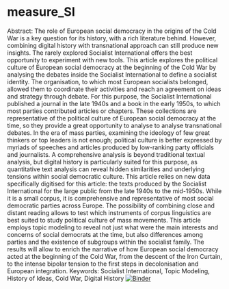 # measure_SI
Abstract: The role of European social democracy in the origins of the Cold War is a key question for its history, with a rich literature behind. However, combining digital history with transnational approach can still produce new insights. The rarely explored Socialist International offers the best opportunity to experiment with new tools. 
This article explores the political culture of European social democracy at the beginning of the Cold War by analysing the debates inside the Socialist International to define a socialist identity. The organisation, to which most European socialists belonged, allowed them to coordinate their activities and reach an agreement on ideas and strategy through debate. For this purpose, the Socialist International published a journal in the late 1940s and a book in the early 1950s, to which most parties contributed articles or chapters. These collections are representative of the political culture of European social democracy at the time, so they provide a great opportunity to analyse to analyse transnational debates. In the era of mass parties, examining the ideology of few great thinkers or top leaders is not enough; political culture is better expressed by myriads of speeches and articles produced by low-ranking party officials and journalists. A comprehensive analysis is beyond traditional textual analysis, but digital history is particularly suited for this purpose, as quantitative text analysis can reveal hidden similarities and underlying tensions within social democratic culture. 
This article relies on new data specifically digitised for this article: the texts produced by the Socialist International for the large public from the late 1940s to the mid-1950s. While it is a small corpus, it is comprehensive and representative of most social democratic parties across Europe. The possibility of combining close and distant reading allows to test which instruments of corpus linguistics are best suited to study political culture of mass movements. This article employs topic modeling to reveal not just what were the main interests and concerns of social democrats at the time, but also differences among parties and the existence of subgroups within the socialist family. The results will allow to enrich the narrative of how European social democracy acted at the beginning of the Cold War, from the descent of the Iron Curtain, to the intense bipolar tension to the first steps in decolonisation and European integration.
Keywords: Socialist International, Topic Modeling, History of Ideas, Cold War, Digital History
[![Binder](https://mybinder.org/badge_logo.svg)](https://mybinder.org/v2/gh/ettorecosta/measure_SI.git/HEAD)
